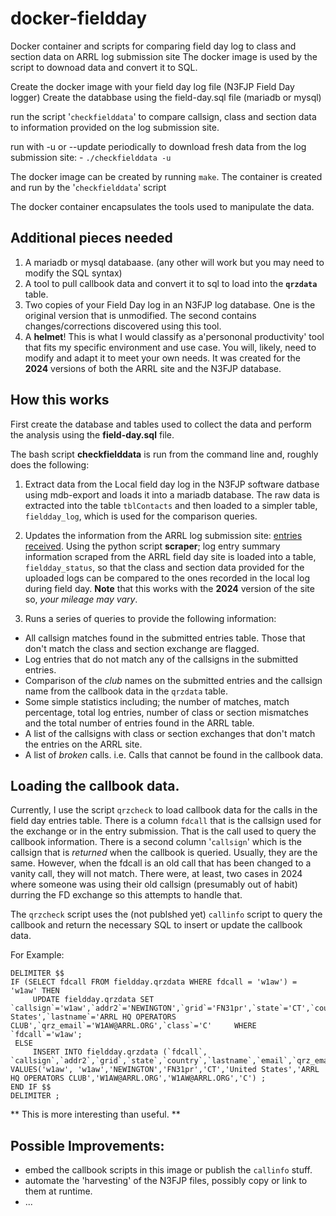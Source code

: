 # docker-fieldday
Docker container and scripts for comparing field day log to class and section data on ARRL log submission site
The docker image is used by the script to downoad data and convert it to SQL.

Create the docker image with your field day log file (N3FJP Field Day logger)
Create the databbase using the field-day.sql file (mariadb or mysql)


run the script '`checkfielddata`' to compare callsign, class and section data to information provided
on the log submission site.

run with -u or --update periodically to download fresh data from the log submission site:
	- `./checkfielddata -u`

The docker image can be created by running `make`.
The container is created and run by the '`checkfielddata`' script

The docker container encapsulates the tools used to manipulate the data.

## Additional pieces needed
1. A mariadb or mysql databaase. (any other will work but you may need to modify the SQL syntax)
2. A tool to pull callbook data and convert it to sql to load into the **`qrzdata`** table.
3. Two copies of your Field Day log in an N3FJP log database. One is the original version that is
   unmodified. The second contains changes/corrections discovered using this tool.
4. A **helmet**! This is what I would classify as a'persononal productivity' tool that fits my
   specific environment and use case. You will, likely, need to modify and adapt it to meet your
   own needs. It was created for the **2024** versions of both the ARRL site and the N3FJP database. 

## How this works
First create the database and tables used to collect the data and perform the analysis using the **field-day.sql** file.

The bash script **checkfielddata** is run from the command line and, roughly does the following:

1. Extract data from the Local field day log in the N3FJP software datbase using mdb-export
 and loads it into a mariadb database.
 The raw data is extracted into the table `tblContacts` and then loaded
 to a simpler table, `fieldday_log`, which is used for the comparison queries.

2. Updates the information from the ARRL log submission site:
  [entries received](https://field-day.arrl.org/fdentriesrcvd.php).
  Using the python script **scraper**; log entry summary information scraped from the ARRL field day site
  is loaded into a table, `fieldday_status`, so that the class and section data provided
  for the uploaded logs can be compared to the ones recorded in the
  local log during field day. **Note** that this works with the **2024** version of the site so, *your mileage may vary*.
 
3. Runs a series of queries to provide the following information:
- All callsign matches found in the submitted entries table. 
   Those that don't match the class and section exchange are flagged. 
- Log entries that do not match any of the callsigns in the submitted entries.
- Comparison of the *club* names on the submitted entries and the callsign name from the callbook data in the `qrzdata` table.
- Some simple statistics including; the number of matches, match percentage, total log entries, number of class or section mismatches and the total number of entries found in the ARRL table.
- A list of the callsigns with class or section exchanges that don't match the entries on the ARRL site.
- A list of *broken* calls. i.e. Calls that cannot be found in the callbook data.

 
## Loading the callbook data.
Currently, I use the script `qrzcheck` to load callbook data for the calls in the field day entries table. 
There is a column `fdcall` that is the callsign used for the exchange or in the entry submission.
That is the call used to query the callbook information. There is a second column '`callsign`' which is the
callsign that is *returned* when the callbook is queried. Usually, they are the same. 
However, when the fdcall is an old call that has been changed to a vanity call, they will not match.
There were, at least, two cases in 2024 where someone was using their old callsign (presumably out of habit) 
durring the FD exchange so this attempts to handle that.

The `qrzcheck` script uses the (not publshed yet) `callinfo` script to query the callbook and return the necessary 
SQL to insert or update the callbook data.

For Example:
```
DELIMITER $$
IF (SELECT fdcall FROM fieldday.qrzdata WHERE fdcall = 'w1aw') = 'w1aw' THEN
     UPDATE fieldday.qrzdata SET `callsign`='w1aw',`addr2`='NEWINGTON',`grid`='FN31pr',`state`='CT',`country`='United States',`lastname`='ARRL HQ OPERATORS CLUB',`qrz_email`='W1AW@ARRL.ORG',`class`='C'     WHERE `fdcall`='w1aw';
 ELSE
     INSERT INTO fieldday.qrzdata (`fdcall`, `callsign`,`addr2`,`grid`,`state`,`country`,`lastname`,`email`,`qrz_email`,`class`) VALUES('w1aw', 'w1aw','NEWINGTON','FN31pr','CT','United States','ARRL HQ OPERATORS CLUB','W1AW@ARRL.ORG','W1AW@ARRL.ORG','C') ;
END IF $$
DELIMITER ;
```


** This is more interesting than useful. **

## Possible Improvements:
- embed the callbook scripts in this image or publish the `callinfo` stuff. 
- automate the 'harvesting' of the N3FJP files, possibly copy or link to them at runtime.
- ...
